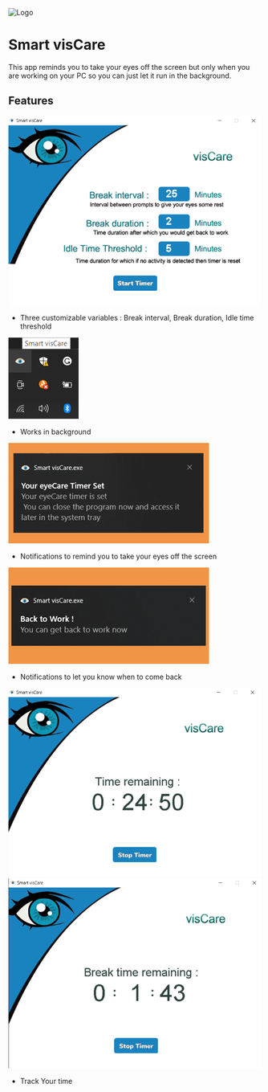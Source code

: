 
![Logo](./logo.ico)

    
# Smart visCare

This app reminds you to take your eyes off the screen but only when you are working on your PC so you can just let it run in the background.

## Features

![App Screenshot](./Screenshots/ScreenShot1.png)
- Three customizable variables : Break interval, Break duration, Idle time threshold

![App Screenshot](./Screenshots/ScreenShot2.png)
- Works in background

![App Screenshot](./Screenshots/ScreenShot3.png)
- Notifications to remind you to take your eyes off the screen

![App Screenshot](./Screenshots/ScreenShot4.png)
- Notifications to let you know when to come back

![App Screenshot](./Screenshots/ScreenShot5.png)
![App Screenshot](./Screenshots/ScreenShot6.png)
- Track Your time
